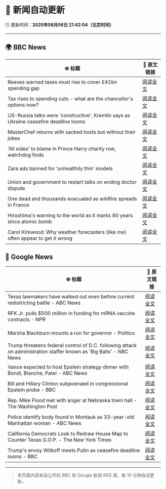 # 🧠 新闻自动更新

🕒 更新时间：**2025年08月06日 21:42:04（北京时间）**

---

## 🌍 BBC News

| 🌐 标题 | 🔗 原文链接 |
|--------|-------------|
| Reeves warned taxes must rise to cover £41bn spending gap | [阅读全文](https://www.bbc.com/news/articles/cn85vyd1epzo?at_medium=RSS&at_campaign=rss) |
| Tax rises to spending cuts - what are the chancellor's options now? | [阅读全文](https://www.bbc.com/news/articles/cn02wp193reo?at_medium=RSS&at_campaign=rss) |
| US-Russia talks were 'constructive', Kremlin says as Ukraine ceasefire deadline looms | [阅读全文](https://www.bbc.com/news/articles/cr5rdl1y8ndo?at_medium=RSS&at_campaign=rss) |
| MasterChef returns with sacked hosts but without their jokes | [阅读全文](https://www.bbc.com/news/articles/cn92vw9gl74o?at_medium=RSS&at_campaign=rss) |
| 'All sides' to blame in Prince Harry charity row, watchdog finds | [阅读全文](https://www.bbc.com/news/articles/c741n548dkko?at_medium=RSS&at_campaign=rss) |
| Zara ads banned for 'unhealthily thin' models | [阅读全文](https://www.bbc.com/news/articles/cp941z3nnnxo?at_medium=RSS&at_campaign=rss) |
| Union and government to restart talks on ending doctor dispute | [阅读全文](https://www.bbc.com/news/articles/c8jp9n928wko?at_medium=RSS&at_campaign=rss) |
| One dead and thousands evacuated as wildfire spreads in France | [阅读全文](https://www.bbc.com/news/articles/cj6y803pjkwo?at_medium=RSS&at_campaign=rss) |
| Hiroshima's warning to the world as it marks 80 years since atomic bomb | [阅读全文](https://www.bbc.com/news/articles/cm2v58qrjq0o?at_medium=RSS&at_campaign=rss) |
| Carol Kirkwood: Why weather forecasters (like me) often appear to get it wrong | [阅读全文](https://www.bbc.com/news/articles/cwy1epz58pyo?at_medium=RSS&at_campaign=rss) |

## 📰 Google News

| 🌐 标题 | 🔗 原文链接 |
|--------|-------------|
| Texas lawmakers have walked out even before current redistricting battle - ABC News | [阅读全文](https://news.google.com/rss/articles/CBMijwFBVV95cUxPc2xxUEREeENKbHZySk9GRHlqZ0t3M0VfcDZScm1CbTE2RG9pLTRQbmhEdFZIV2VoT25wcUpaQV92bmoyWnZPNG53YmVHMDdSTjFja0doU0FYcV9ueVFtR2hJVGFnNl9wZWgxWmliQ2QxalNJTkFnTnIta3h4SUtuWERrTVR4Wkw0SW1fa0Y5SdIBlAFBVV95cUxQNWNlbXgwdy14M19hLThfNWVqRl81bmk2UzB5T01lS3NvbkVPSHV6eGxaekxlRi10RkVaeHR5ODBpa1V6VUZ6V0x3UExXUFpNVzF0RnVaZnZtYXNKOFctTlR2Z3R3emlkTW1URjJLTGJEaTdhTXVLUWZtZjlKOTlMcVdBODRJd3pTZWlzeUpuZDI4Tkdt?oc=5) |
| RFK Jr. pulls $500 million in funding for mRNA vaccine contracts - NPR | [阅读全文](https://news.google.com/rss/articles/CBMijAFBVV95cUxNbXl0N21oMW5KbDV0TnV6cGx2UERhRXpsTGh4dHNIdXppeXR0YkFsRVoxZHlZd1pOMzVuWXBYcnM5OFNHRVYwLVhDTXcxcnVVQWhYUjVaQlhSTzhMc3VlTkNLdm9JREpXWlRKRVVqVlc5VkdhTWlUYkVqUFl1WDM5dGhDOC1JMjB1TW9xNQ?oc=5) |
| Marsha Blackburn mounts a run for governor - Politico | [阅读全文](https://news.google.com/rss/articles/CBMijgFBVV95cUxNWExIbVBqYktyVkFMcGlVTnBtQ1RTby1QZDV0WDZsbWhqRGlLRDJueG91MHNBc0YwbkJpbHgyR2tqN1BjaDZzNTlWYmR4UFVLSFRDSnJBbm11T01TWkVRa3hRQmE5dTRDLXpySzkwbkFhNDZBcklFaERUS0RHTHVkYWRBX0c0cHZIMUdNdFh3?oc=5) |
| Trump threatens federal control of D.C. following attack on administration staffer known as 'Big Balls' - NBC News | [阅读全文](https://news.google.com/rss/articles/CBMiyAFBVV95cUxQRFBwU09SUXAyZFBrcW1xR3NQNHcxVW51TFh3dlczQldmMnNkb0hzMnBhcFk2UGFqbHNMQ1h1VnMyQmxUS2lHbEdjYVdLRmpSd200bnM2RmNUTzBLQldtSWptU2VxSi15Y2R4c0tmTzVWZ0dpb05FaVBxSHJNdVBZVmJqSHVqU3BiSmRJNzA4V1Nyd3hYMDhkWGJ5Ul9jeGJZNjNzRUp6T0doeG85RXg0ZmJ0Z01DZjh1Q0Z5N3Vtc3ZHMHF2NDcwaNIBVkFVX3lxTE1oelRrUWdRTlN0OVVPOEM0Q3hhajRyRnFUdklWYUNOMWNwMl9xbEx0UzVXdTNwdUpPNjc1LW44NzFJMDVsYmlMeVlfbFBIamZ0VWtaRnZn?oc=5) |
| Vance expected to host Epstein strategy dinner with Bondi, Blanche, Patel - ABC News | [阅读全文](https://news.google.com/rss/articles/CBMirAFBVV95cUxOWUZQMWJyV3lTX0JKa01Qa3VCMWt1U3Z1elBadHVpaV9NM01uV0JQeHhVbk5XMVAtV2JmbHBoRFkxN0d1cllsclF4LVFWRVRGSG5ZTl8ydWxjZ0Z3R3FVOXB6RUh1OUNFMHF5dENSRS1JRUNyd1NpQlduT1JMd1NNUk40dGJiMF9jY0NpYmNBdTVGb3B6aTJZMFNJRjFyUWh1bmdaUXRyQ0R4TXVl0gGyAUFVX3lxTE1NbzhuN2hmV2liVFlXb0Z3YVVLdFJrX1NuanFIU1ZnYXJxNU9ScXFkcjh4akpreFNCNTJoVXVjOXNoeWtSbmZ0dDdDVFN5Y1RpR0U2LXpMOUJlODVJbFJZOWs0WFZmbE9pZThmMVhSRmRZS29MdlFERDYxblZIVkpKaXBxRlVHV1RLVGFqWWdBbnJvalFJM055YlE2SVZzOC1QeFdILXhoRmRJamxmZGlfcnc?oc=5) |
| Bill and Hillary Clinton subpoenaed in congressional Epstein probe - BBC | [阅读全文](https://news.google.com/rss/articles/CBMiWkFVX3lxTE5zdFlvakFXY1JWd2sxbDZ1M2VESXVrRkppNXpiNUJVYmtvRkhVQzZWNjlHN0dITXdsdnZ6NW9ZYmpFMzFFRnpQcE5fX2VBQ19zM28yT3llY0MwQdIBX0FVX3lxTE93eTc3VzZ6Slp5N0IySlNrSDByMW9oLXpjaEI3Nm1IbEtVTkhPcEE4OXVBSjJRTGo1R1hRcU0td1BRSG95N0MyWl90UkdPYjQwd2ZuaDRXRm9hS0FjZXdN?oc=5) |
| Rep. Mike Flood met with anger at Nebraska town hall - The Washington Post | [阅读全文](https://news.google.com/rss/articles/CBMijwFBVV95cUxQMHNOZl9wVEs2SllMaGJTZkFlbTA1OHlTbFowanh5UHZYLUlER2Y4WlBWQVU4RGRsNmhxeDJyZ2dSbXI2WldzZ1J3eXlxNUxpdHhxc29CZzlacmRUQlpPZWhhUzBmQ2RWWmhaTmowZ3FHSFJtWWdoRUJpWG1wcmlRWmk0Ny03dTVVdUhWMHhBYw?oc=5) |
| Police identify body found in Montauk as 33-year-old Manhattan woman - ABC News | [阅读全文](https://news.google.com/rss/articles/CBMingFBVV95cUxQUC1DNS1EODZGdHlsQUVLblBndDlpY0ZjQWNaQXJiWWZfb3pKWFNKLTJRbmtoT0JtT2xUZ2FnenE2clcyMnlOaUp5VTBPUW44YmNXbU4tTFBRa1FXYzBSLVVfMjRaaGdFX1ZtUV8zS1dUeHJmY2tNZ2lsOHBzTXg0SzlSU0lKd1A0bEFqTmttUGJDZjd1NllTMjZCNzdid9IBowFBVV95cUxOSTA5OHJvU196a1loSXgzZ3doaVY5b0VnZzRtZGREbi1ienVCSWVwdzBRMWJ6UTRmaUdEbGRxNk51WUNlMk1oMl8wQXg1RlNKNW9neG50N3dHY2tYM2JBcG1tVllNN1VEUmw3cDhlck51c0kzWWdmejhXY1hyS0FwNlZXbm5YMTAzQXc1eGpSeXgtNVFnZ0thcjNsTFdtNTJSQVFn?oc=5) |
| California Democrats Look to Redraw House Map to Counter Texas G.O.P. - The New York Times | [阅读全文](https://news.google.com/rss/articles/CBMikAFBVV95cUxNTS1obl9KWVBTanlEck1LOVhJZTcxaUx5cjd0MEtOQlNXZ1IwX18tZ0hkTHl0UHhNaHliWnFodk1HWW9FSS1BRkhlMi04YnRWY3FwV2F3UjhBdE1CcGFOS01xSzdLSnJsbW5QMjhKdFpId2EtLVJwdG05eXczdENFOUQ3OV9meG5Oc1k3dUFKSXo?oc=5) |
| Trump's envoy Witkoff meets Putin as ceasefire deadline looms - BBC | [阅读全文](https://news.google.com/rss/articles/CBMiWkFVX3lxTE12dHlZUm9lam02T0VWTFg1YmJPMGo2SWs4TWR2RWpHdFAwNDlkamVpQ1pXQVVFX2NaZVptS3VYSkdDak43YkFxSkNWVlBPNWRvNVV6dnlHSEhkZ9IBX0FVX3lxTE5rRnFPdDg4NGUyNDJhX1Q3Rk00YWtiQUl6R1FpMGxKRjBZOFJkTmNyWlV6dG1EblpaWDNFMERwemtrTTRSYmlMM3ZRMWpEcDVNcDFWZDRWTXBaNE45cE04?oc=5) |

---
> 本页面内容来自公开的 BBC 和 Google 新闻 RSS 源，每 10 分钟自动更新。